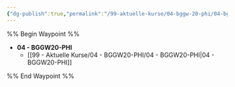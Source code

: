 ```yaml
---
{"dg-publish":true,"permalink":"/99-aktuelle-kurse/04-bggw-20-phi/04-bggw-20-phi/"}
---
```


%% Begin Waypoint %%
- **04 - BGGW20-PHI**
	- [[99 - Aktuelle Kurse/04 - BGGW20-PHI/04 - BGGW20-PHI|04 - BGGW20-PHI]]

%% End Waypoint %%
